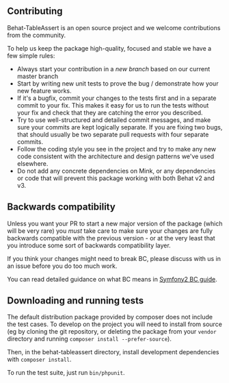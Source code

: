 Contributing
------------

Behat-TableAssert is an open source project and we welcome contributions from the community.

To help us keep the package high-quality, focused and stable we have a few simple rules:

- Always start your contribution in a *new branch* based on our current master branch
- Start by writing new unit tests to prove the bug / demonstrate how your new feature works.
- If it's a bugfix, commit your changes to the tests first and in a separate commit to your fix. This makes it easy
  for us to run the tests without your fix and check that they are catching the error you described.
- Try to use well-structured and detailed commit messages, and make sure your commits are kept logically separate. If
  you are fixing two bugs, that should usually be two separate pull requests with four separate commits.
- Follow the coding style you see in the project and try to make any new code consistent with the architecture and
  design patterns we've used elsewhere.
- Do not add any concrete dependencies on Mink, or any dependencies or code that will prevent this package working with
  both Behat v2 and v3.

Backwards compatibility
-----------------------

Unless you want your PR to start a new major version of the package (which will be very rare) you *must* take care to
make sure your changes are fully backwards compatible with the previous version - or at the very least that you
introduce some sort of backwards compatibility layer.

If you think your changes might need to break BC, please discuss with us in an issue before you do too much work.

You can read detailed guidance on what BC means in [Symfony2 BC guide](http://symfony.com/doc/current/contributing/code/bc.html).

Downloading and running tests
-----------------------------

The default distribution package provided by composer does not include the test cases. To develop on the project you
will need to install from source (eg by cloning the git repository, or deleting the package from your `vendor` directory
and running `composer install --prefer-source`).

Then, in the behat-tableassert directory, install development dependencies with `composer install`.

To run the test suite, just run `bin/phpunit`.
